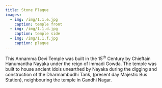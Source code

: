 ```yaml
---
title: Stone Plaque
images:
  - img: /img/1.1.e.jpg
    caption: temple front
  - img: /img/1.1.d.jpg
    caption: temple side
  - img: /img/1.1.f.jpg
    caption: plaque
---
```

This Annamma Devi Temple was built in the 15<sup>th</sup> Century by Chieftain Hanumantha Nayaka under the reign of Immadi Gowda. The temple was built to house ancient idols unearthed by Nayaka during the digging and construction of the Dharmambudhi Tank, (present day Majestic Bus Station), neighbouring the temple in Gandhi Nagar.